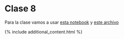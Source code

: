 # Clase 8
Para la clase vamos a usar [esta notebook](./clase8.md) y [este archivo](./noticia.txt)

{% include additional_content.html %}

